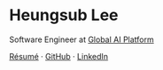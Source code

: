 # Heungsub Lee

Software Engineer at [Global AI Platform][gapco]

[Résumé][resume] · [GitHub][] · [LinkedIn][]

[gapco]:    https://www.globalaiplatform.com/
[resume]:   /resume
[github]:   https://github.com/sublee
[linkedin]: https://linkedin.com/in/sublee
